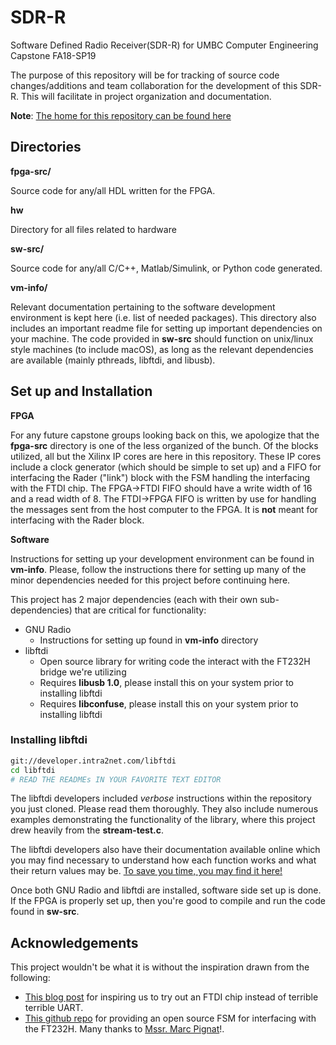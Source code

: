 # SDR-R
Software Defined Radio Receiver(SDR-R) for UMBC Computer Engineering Capstone FA18-SP19

The purpose of this repository will be for tracking of source code changes/additions and team collaboration for the development of this SDR-R. This will facilitate in project organization and documentation.

__Note__: [The home for this repository can be found here](https://github.com/carrera1/SDR-R)

## Directories

__fpga-src/__

Source code for any/all HDL written for the FPGA.

__hw__

Directory for all files related to hardware

__sw-src/__

Source code for any/all C/C++, Matlab/Simulink, or Python code generated.

__vm-info/__

Relevant documentation pertaining to the software development environment is kept here (i.e. list of needed packages). 
This directory also includes an important readme file for setting up important dependencies on your machine. The code 
provided in **sw-src** should function on unix/linux style machines (to include macOS), as long as the relevant dependencies 
are available (mainly pthreads, libftdi, and libusb).

## Set up and Installation

__FPGA__

For any future capstone groups looking back on this, we apologize that the **fpga-src** directory is one of the less organized 
of the bunch. Of the blocks utilized, all but the Xilinx IP cores are here in this repository. These IP cores include a 
clock generator (which should be simple to set up) and a FIFO for interfacing the Rader ("link") block with the FSM 
handling the interfacing with the FTDI chip. The FPGA->FTDI FIFO should have a write width of 16 and a read width of 8. 
The FTDI->FPGA FIFO is written by use for handling the messages sent from the host computer to the FPGA. It is **not** meant 
for interfacing with the Rader block.

__Software__

Instructions for setting up your development environment can be found in **vm-info**. Please, follow the instructions there 
for setting up many of the minor dependencies needed for this project before continuing here.

This project has 2 major dependencies (each with their own sub-dependencies) that are critical for functionality:

* GNU Radio
  - Instructions for setting up found in **vm-info** directory
* libftdi
  - Open source library for writing code the interact with the FT232H bridge we're utilizing
  - Requires **libusb 1.0**, please install this on your system prior to installing libftdi
  - Requires **libconfuse**, please install this on your system prior to installing libftdi


### Installing libftdi

```bash
git://developer.intra2net.com/libftdi
cd libftdi
# READ THE READMEs IN YOUR FAVORITE TEXT EDITOR
```

The libftdi developers included *verbose* instructions within the repository you just cloned. Please read them thoroughly. 
They also include numerous examples demonstrating the functionality of the library, where this project drew heavily from the **stream-test.c**.

The libftdi developers also have their documentation available online which you may find necessary to understand how each 
function works and what their return values may be. [To save you time, you may find it here!](https://www.intra2net.com/en/developer/libftdi/documentation/group__libftdi.html)

Once both GNU Radio and libftdi are installed, software side set up is done. If the FPGA is properly set up, then you're good 
to compile and run the code found in **sw-src**.

## Acknowledgements

This project wouldn't be what it is without the inspiration drawn from the following:
* [This blog post](https://digibird1.wordpress.com/adc-readout-and-usb2-0-data-transfer-with-an-fpga/) for inspiring us to try out an FTDI chip instead of terrible terrible UART.
* [This github repo](https://github.com/RandomReaper/pim-vhdl) for providing an open source FSM for interfacing with the FT232H. Many thanks to [Mssr. Marc Pignat](https://github.com/RandomReaper)!.
